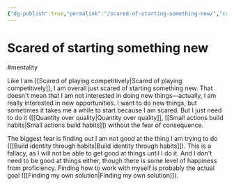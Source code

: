 ```yaml
---
{"dg-publish":true,"permalink":"/scared-of-starting-something-new/","created":"2024-01-30T10:49:10.940+09:00","updated":"2024-01-30T10:56:51.681+09:00"}
---
```


# Scared of starting something new

#mentality 

Like I am [[Scared of playing competitively\|Scared of playing competitively]], I am overall just scared of starting something new. That doesn't mean that I am not interested in doing new things—actually, I am really interested in new opportunities. I want to do new things, but sometimes it takes me a while to start because I am scared. But I just need to do it ([[Quantity over quality\|Quantity over quality]], [[Small actions build habits\|Small actions build habits]]) without the fear of consequence.

The biggest fear is finding out I am not good at the thing I am trying to do ([[Build identity through habits\|Build identity through habits]]). This is a fallacy, as I will not be able to get good at things until I do it. And I don't need to be good at things either, though there is some level of happiness from proficiency. Finding how to work with myself is probably the actual goal ([[Finding my own solution\|Finding my own solution]]).
